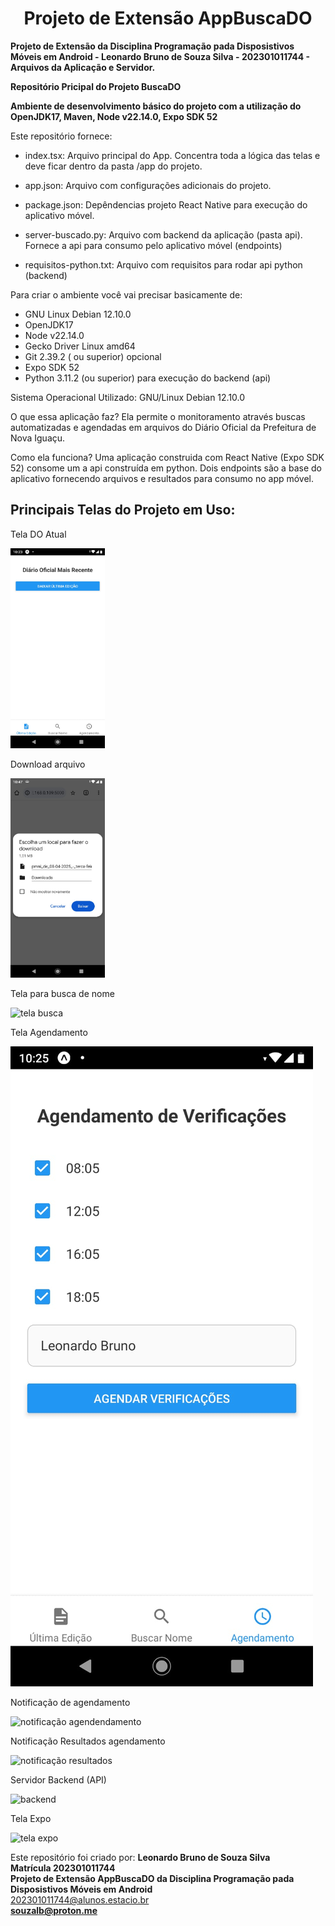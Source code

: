 <h1 align=center>Projeto de Extensão AppBuscaDO</h1>

<b>Projeto de Extensão da Disciplina Programação pada Disposistivos Móveis em Android - Leonardo Bruno de Souza Silva - 202301011744 - Arquivos da Aplicação e Servidor.</b>

<b>Repositório Pricipal do Projeto BuscaDO</b>

<b>Ambiente de desenvolvimento básico do projeto com a utilização do OpenJDK17, Maven, Node v22.14.0, Expo SDK 52</b>

Este repositório fornece:

* index.tsx: Arquivo principal do App. Concentra toda a lógica das telas e deve ficar dentro da pasta /app do projeto.

* app.json: Arquivo com configurações adicionais do projeto.

* package.json: Depêndencias projeto React Native para execução do aplicativo móvel.

* server-buscado.py: Arquivo com backend da aplicação (pasta api). Fornece a api para consumo pelo aplicativo móvel (endpoints)

* requisitos-python.txt: Arquivo com requisitos para rodar api python (backend) 

Para criar o ambiente você vai precisar basicamente de:

* GNU Linux Debian 12.10.0
* OpenJDK17
* Node v22.14.0
* Gecko Driver Linux amd64
* Git 2.39.2 ( ou superior) opcional
* Expo SDK 52
* Python 3.11.2 (ou superior) para execução do backend (api)

Sistema Operacional Utilizado:  GNU/Linux Debian 12.10.0


O que essa aplicação faz?
Ela permite o monitoramento através buscas automatizadas e agendadas em arquivos do Diário Oficial da Prefeitura de Nova Iguaçu.

Como ela funciona?
Uma aplicação construida com React Native (Expo SDK 52) consome um a api construída em python. 
Dois endpoints são a base do aplicativo fornecendo arquivos e resultados para consumo no app móvel.


<h2>Principais Telas do Projeto em Uso:</h2>

Tela DO Atual

<img src="/imagens/tela-do-atual.jpeg" alt="tela inicial" style="width: 30%; height: auto;">

Download arquivo 

<img src="/imagens/tela-arquivo.jpeg" alt="tela inicial" style="width: 30%; height: auto;">

Tela para busca de nome  

![tela busca](/imagens/tela-busca-nome.jpeg)  

Tela Agendamento  

![tela agendamento](/imagens/tela-agendamento.jpeg)  

Notificação de agendamento  

![notificação agendendamento](/imagens/notificação-agendamento.jpeg)  

Notificação Resultados agendamento  

![notificação resultados](/imagens/notificação-resultados.jpeg)  

Servidor Backend (API)  

![backend](/imagens/tela-backend.jpeg)

Tela Expo  

![tela expo](/imagens/tela-expo.jpeg)  


Este repositório foi criado por: <b>Leonardo Bruno de Souza Silva</b><br>
<b>Matrícula 202301011744</b><br>
<b>Projeto de Extensão AppBuscaDO da Disciplina Programação pada Disposistivos Móveis em Android </b><br>
202301011744@alunos.estacio.br<br>
<b>souzalb@proton.me</b>

